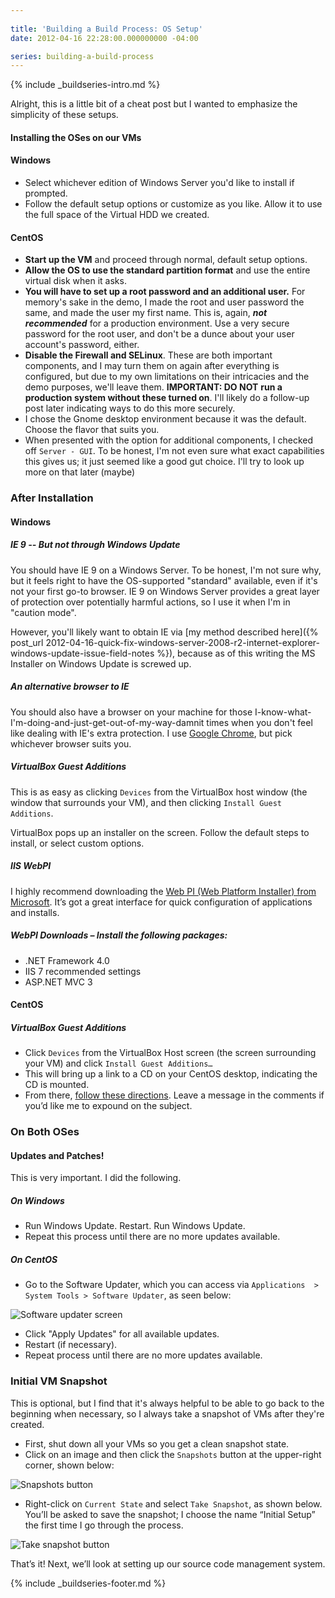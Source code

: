 ```yaml
---
 
title: 'Building a Build Process: OS Setup'
date: 2012-04-16 22:28:00.000000000 -04:00

series: building-a-build-process
---
```

{% include _buildseries-intro.md %}

Alright, this is a little bit of a cheat post but I wanted to emphasize the simplicity of these setups.

#### Installing the OSes on our VMs

#### Windows

* Select whichever edition of Windows Server you'd like to install if prompted.  
* Follow the default setup options or customize as you like. Allow it to use the full space of the Virtual HDD we created.

#### CentOS

* **Start up the VM** and proceed through normal, default setup options.
* **Allow the OS to use the standard partition format** and use the entire virtual disk when it asks.
* **You will have to set up a root password and an additional user.** For memory's sake in the demo, I made the root and user password the same, and made the user my first name. This is, again, ***not recommended*** for a production environment. Use a very secure password for the root user, and don't be a dunce about your user account's password, either.
* **Disable the Firewall and SELinux**. These are both important components, and I may turn them on again after everything is configured, but due to my own limitations on their intricacies and the demo purposes, we'll leave them. **IMPORTANT: DO NOT** **run a production system without these turned on**. I'll likely do a follow-up post later indicating ways to do this more securely.
* I chose the Gnome desktop environment because it was the default. Choose the flavor that suits you.
* When presented with the option for additional components, I checked off `Server - GUI`. To be honest, I'm not even sure what exact capabilities this gives us; it just seemed like a good gut choice. I'll try to look up more on that later (maybe)

### After Installation

#### Windows

##### IE 9 -- But not through Windows Update

You should have IE 9 on a Windows Server. To be honest, I'm not sure why, but it feels right to have the OS-supported "standard" available, even if it's not your first go-to browser. IE 9 on Windows Server provides a great layer of protection over potentially harmful actions, so I use it when I'm in "caution mode".

However, you'll likely want to obtain IE via [my method described here]({% post_url 2012-04-16-quick-fix-windows-server-2008-r2-internet-explorer-windows-update-issue-field-notes %}), because as of this writing the MS Installer on Windows Update is screwed up.  

##### An alternative browser to IE

You should also have a browser on your machine for those I-know-what-I'm-doing-and-just-get-out-of-my-way-damnit times when you don't feel like dealing with IE's extra protection. I use [Google Chrome], but pick whichever browser suits you.  

##### VirtualBox Guest Additions

This is as easy as clicking `Devices` from the VirtualBox host window (the window that surrounds your VM), and then clicking `Install Guest Additions`.

VirtualBox pops up an installer on the screen. Follow the default steps to install, or select custom options.

##### IIS WebPI

I highly recommend downloading the [Web PI (Web Platform Installer) from Microsoft][WebPI]. It’s got a great interface for quick configuration of applications and installs.

##### WebPI Downloads – Install the following packages:

* .NET Framework 4.0  
* IIS 7 recommended settings  
* ASP.NET MVC 3

#### CentOS

##### VirtualBox Guest Additions

* Click `Devices` from the VirtualBox Host screen (the screen surrounding your VM) and click `Install Guest Additions…`
* This will bring up a link to a CD on your CentOS desktop, indicating the CD is mounted.
* From there, [follow these directions][Instructions]. Leave a message in the comments if you’d like me to expound on the subject.

### On Both OSes

#### Updates and Patches!

This is very important. I did the following.  

##### On Windows

* Run Windows Update. Restart. Run Windows Update.  
* Repeat this process until there are no more updates available.

##### On CentOS

* Go to the Software Updater, which you can access via `Applications  > System Tools > Software Updater`, as seen below:

![Software updater screen]({{site.post-images}}/05-CentOS-Updates.png)

* Click "Apply Updates" for all available updates.  
* Restart (if necessary).  
* Repeat process until there are no more updates available.

### Initial VM Snapshot

This is optional, but I find that it's always helpful to be able to go back to the beginning when necessary, so I always take a snapshot of VMs after they're created.  

* First, shut down all your VMs so you get a clean snapshot state.
* Click on an image and then click the `Snapshots` button at the upper-right corner, shown below:

![Snapshots button]({{site.post-images}}/07-252520-252520Details-252520and-252520Snapshots_thumb.png)

* Right-click on `Current State` and select `Take Snapshot`, as shown below. You’ll be asked to save the snapshot; I choose the name “Initial Setup” the first time I go through the process.

![Take snapshot button]({{site.post-images}}/08-252520-252520Take-252520Snapshot_thumb-25255B1-25255D.png)

That’s it! Next, we’ll look at setting up our source code management system.

{% include _buildseries-footer.md %}

[Google Chrome]: http://google.com/chrome
[WebPI]: http://www.iis.net/webpi
[Instructions]: https://forums.virtualbox.org/viewtopic.php?t=4960
